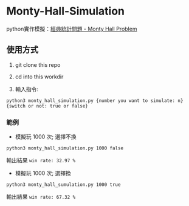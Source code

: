 # Monty-Hall-Simulation
python實作模擬：[經典統計問題 - Monty Hall Problem](https://www.youtube.com/watch?v=XXcv3RHuROU)


## 使用方式
1. git clone this repo

2. cd into this workdir

3. 輸入指令:
```
python3 monty_hall_simulation.py {number you want to simulate: n} {switch or not: true or false}
```

### 範例
* 模擬玩 1000 次; 選擇不換
```
python3 monty_hall_simulation.py 1000 false
```
輸出結果
`win rate: 32.97 %`

* 模擬玩 1000 次; 選擇換
```
python3 monty_hall_sumulation.py 1000 true
```
輸出結果
`win rate: 67.32 %`
